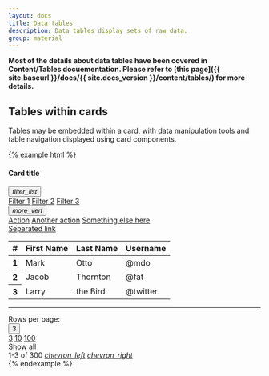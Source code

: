 ```yaml
---
layout: docs
title: Data tables
description: Data tables display sets of raw data.
group: material
---
```


**Most of the details about data tables have been covered in Content/Tables docuementation. Please refer to [this page]({{ site.baseurl }}/docs/{{ site.docs_version }}/content/tables/) for more details.**

## Tables within cards

Tables may be embedded within a card, with data manipulation tools and table navigation displayed using card components.

{% example html %}
<div class="card">
  <div class="card-header d-flex pr-no">
    <h4 class="card-title mb-no">Card title</h4>
    <div class="card-actions ml-auto py-no">
      <div class="dropdown">
        <button aria-expanded="false" aria-haspopup="true" class="btn btn-outline my-no" data-toggle="dropdown" type="button"><i class="material-icons">filter_list</i></button>
        <div aria-labelledby="cardTableDrop1" class="dropdown-menu dropdown-menu-right">
          <a class="dropdown-item" href="#">Filter 1</a>
          <a class="dropdown-item" href="#">Filter 2</a>
          <a class="dropdown-item" href="#">Filter 3</a>
        </div>
      </div>
      <div class="dropdown">
        <button aria-expanded="false" aria-haspopup="true" class="btn btn-outline my-no" data-toggle="dropdown" type="button"><i class="material-icons">more_vert</i></button>
        <div aria-labelledby="cardTableDrop2" class="dropdown-menu dropdown-menu-right">
          <a class="dropdown-item" href="#">Action</a>
          <a class="dropdown-item" href="#">Another action</a>
          <a class="dropdown-item" href="#">Something else here</a>
          <div class="dropdown-divider"></div>
          <a class="dropdown-item" href="#">Separated link</a>
        </div>
      </div>
    </div>
  </div>
  <table class="table mb-no">
    <thead>
      <tr>
        <th scope="col">#</th>
        <th scope="col">First Name</th>
        <th scope="col">Last Name</th>
        <th scope="col">Username</th>
      </tr>
    </thead>
    <tbody>
      <tr>
        <th scope="row">1</th>
        <td>Mark</td>
        <td>Otto</td>
        <td>@mdo</td>
      </tr>
      <tr>
        <th scope="row">2</th>
        <td>Jacob</td>
        <td>Thornton</td>
        <td>@fat</td>
      </tr>
      <tr>
        <th scope="row">3</th>
        <td>Larry</td>
        <td>the Bird</td>
        <td>@twitter</td>
      </tr>
    </tbody>
  </table>
  <hr class="my-no w-100">
  <div class="card-actions justify-content-end">
    <span class="align-self-center m-xs text-muted">Rows per page:</span>
    <div class="dropdown">
      <button aria-expanded="false" aria-haspopup="true" class="btn btn-outline dropdown-toggle" data-toggle="dropdown" type="button">3</button>
      <div class="dropdown-menu dropdown-menu-right">
        <a class="dropdown-item active" href="#">3</a>
        <a class="dropdown-item" href="#">10</a>
        <a class="dropdown-item" href="#">100</a>
        <div class="dropdown-divider"></div>
        <a class="dropdown-item" href="#">Show all</a>
      </div>
    </div>
    <span class="align-self-center m-xs text-muted">1-3 of 300</span>
    <a class="btn btn-outline" href="#"><i class="material-icons">chevron_left</i></a>
    <a class="btn btn-outline" href="#"><i class="material-icons">chevron_right</i></a>
  </div>
</div>
{% endexample %}
